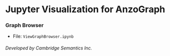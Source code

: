 # Jupyter Visualization for AnzoGraph

### Graph Browser
+ File: `ViewGraphBrowser.ipynb`


###### Developed by Cambridge Semantics Inc.     